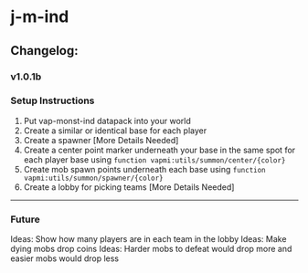 # j-m-ind

## Changelog:

### v1.0.1b

### Setup Instructions
1. Put vap-monst-ind datapack into your world
1. Create a similar or identical base for each player
1. Create a spawner [More Details Needed]
1. Create a center point marker underneath your base in the same spot for each player base using `function vapmi:utils/summon/center/{color}`
1. Create mob spawn points underneath each base using `function vapmi:utils/summon/spawner/{color}`
1. Create a lobby for picking teams [More Details Needed]

---

### Future
Ideas: Show how many players are in each team in the lobby
Ideas: Make dying mobs drop coins
Ideas: Harder mobs to defeat would drop more and easier mobs would drop less

